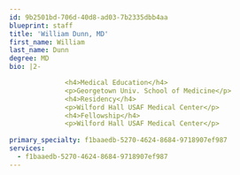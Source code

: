 ```yaml
---
id: 9b2501bd-706d-40d8-ad03-7b2335dbb4aa
blueprint: staff
title: 'William Dunn, MD'
first_name: William
last_name: Dunn
degree: MD
bio: |2-

              <h4>Medical Education</h4>
              <p>Georgetown Univ. School of Medicine</p>
              <h4>Residency</h4>
              <p>Wilford Hall USAF Medical Center</p>
              <h4>Fellowship</h4>
              <p>Wilford Hall USAF Medical Center</p>
          
primary_specialty: f1baaedb-5270-4624-8684-9718907ef987
services:
  - f1baaedb-5270-4624-8684-9718907ef987
---
```

